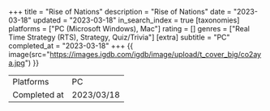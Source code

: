 +++
title = "Rise of Nations"
description = "Rise of Nations"
date = "2023-03-18"
updated = "2023-03-18"
in_search_index = true
[taxonomies]
platforms = ["PC (Microsoft Windows), Mac"]
rating = []
genres = ["Real Time Strategy (RTS), Strategy, Quiz/Trivia"]
[extra]
subtitle = "PC"
completed_at = "2023-03-18"
+++
{{ image(src="https://images.igdb.com/igdb/image/upload/t_cover_big/co2aya.jpg") }}

|              |            |
| ------------ | ---------- |
| Platforms    | PC |
| Completed at | 2023/03/18 |

